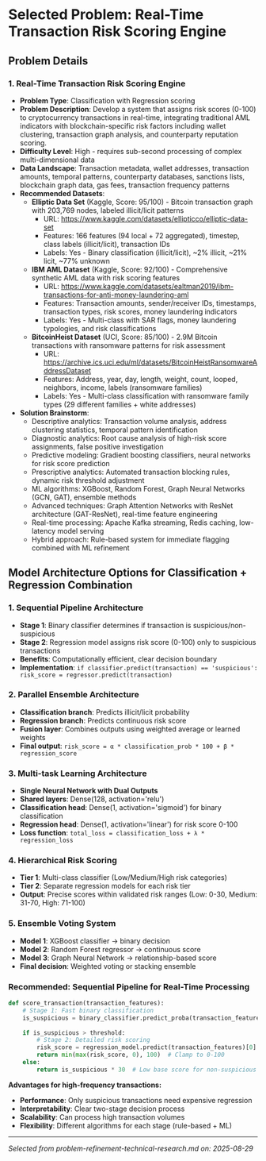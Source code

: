 # Selected Problem: Real-Time Transaction Risk Scoring Engine

## Problem Details

### 1. **Real-Time Transaction Risk Scoring Engine**
- **Problem Type**: Classification with Regression scoring
- **Problem Description**: Develop a system that assigns risk scores (0-100) to cryptocurrency transactions in real-time, integrating traditional AML indicators with blockchain-specific risk factors including wallet clustering, transaction graph analysis, and counterparty reputation scoring.
- **Difficulty Level**: High - requires sub-second processing of complex multi-dimensional data
- **Data Landscape**: Transaction metadata, wallet addresses, transaction amounts, temporal patterns, counterparty databases, sanctions lists, blockchain graph data, gas fees, transaction frequency patterns
- **Recommended Datasets**:
  - **Elliptic Data Set** (Kaggle, Score: 95/100) - Bitcoin transaction graph with 203,769 nodes, labeled illicit/licit patterns
    - URL: https://www.kaggle.com/datasets/ellipticco/elliptic-data-set
    - Features: 166 features (94 local + 72 aggregated), timestep, class labels (illicit/licit), transaction IDs
    - Labels: Yes - Binary classification (illicit/licit), ~2% illicit, ~21% licit, ~77% unknown
  - **IBM AML Dataset** (Kaggle, Score: 92/100) - Comprehensive synthetic AML data with risk scoring features
    - URL: https://www.kaggle.com/datasets/ealtman2019/ibm-transactions-for-anti-money-laundering-aml
    - Features: Transaction amounts, sender/receiver IDs, timestamps, transaction types, risk scores, money laundering indicators
    - Labels: Yes - Multi-class with SAR flags, money laundering typologies, and risk classifications
  - **BitcoinHeist Dataset** (UCI, Score: 85/100) - 2.9M Bitcoin transactions with ransomware patterns for risk assessment
    - URL: https://archive.ics.uci.edu/ml/datasets/BitcoinHeistRansomwareAddressDataset
    - Features: Address, year, day, length, weight, count, looped, neighbors, income, labels (ransomware families)
    - Labels: Yes - Multi-class classification with ransomware family types (29 different families + white addresses)
- **Solution Brainstorm**:
  - Descriptive analytics: Transaction volume analysis, address clustering statistics, temporal pattern identification
  - Diagnostic analytics: Root cause analysis of high-risk score assignments, false positive investigation
  - Predictive modeling: Gradient boosting classifiers, neural networks for risk score prediction
  - Prescriptive analytics: Automated transaction blocking rules, dynamic risk threshold adjustment
  - ML algorithms: XGBoost, Random Forest, Graph Neural Networks (GCN, GAT), ensemble methods
  - Advanced techniques: Graph Attention Networks with ResNet architecture (GAT-ResNet), real-time feature engineering
  - Real-time processing: Apache Kafka streaming, Redis caching, low-latency model serving
  - Hybrid approach: Rule-based system for immediate flagging combined with ML refinement

## Model Architecture Options for Classification + Regression Combination

### 1. Sequential Pipeline Architecture
- **Stage 1**: Binary classifier determines if transaction is suspicious/non-suspicious
- **Stage 2**: Regression model assigns risk score (0-100) only to suspicious transactions
- **Benefits**: Computationally efficient, clear decision boundary
- **Implementation**: `if classifier.predict(transaction) == 'suspicious': risk_score = regressor.predict(transaction)`

### 2. Parallel Ensemble Architecture
- **Classification branch**: Predicts illicit/licit probability
- **Regression branch**: Predicts continuous risk score
- **Fusion layer**: Combines outputs using weighted average or learned weights
- **Final output**: `risk_score = α * classification_prob * 100 + β * regression_score`

### 3. Multi-task Learning Architecture
- **Single Neural Network with Dual Outputs**
- **Shared layers**: Dense(128, activation='relu')
- **Classification head**: Dense(1, activation='sigmoid') for binary classification
- **Regression head**: Dense(1, activation='linear') for risk score 0-100
- **Loss function**: `total_loss = classification_loss + λ * regression_loss`

### 4. Hierarchical Risk Scoring
- **Tier 1**: Multi-class classifier (Low/Medium/High risk categories)
- **Tier 2**: Separate regression models for each risk tier
- **Output**: Precise scores within validated risk ranges (Low: 0-30, Medium: 31-70, High: 71-100)

### 5. Ensemble Voting System
- **Model 1**: XGBoost classifier → binary decision
- **Model 2**: Random Forest regressor → continuous score
- **Model 3**: Graph Neural Network → relationship-based score
- **Final decision**: Weighted voting or stacking ensemble

### Recommended: Sequential Pipeline for Real-Time Processing
```python
def score_transaction(transaction_features):
    # Stage 1: Fast binary classification
    is_suspicious = binary_classifier.predict_proba(transaction_features)[1]
    
    if is_suspicious > threshold:
        # Stage 2: Detailed risk scoring
        risk_score = regression_model.predict(transaction_features)[0]
        return min(max(risk_score, 0), 100)  # Clamp to 0-100
    else:
        return is_suspicious * 30  # Low base score for non-suspicious
```

**Advantages for high-frequency transactions:**
- **Performance**: Only suspicious transactions need expensive regression
- **Interpretability**: Clear two-stage decision process
- **Scalability**: Can process high transaction volumes
- **Flexibility**: Different algorithms for each stage (rule-based + ML)

---

*Selected from problem-refinement-technical-research.md on: 2025-08-29*